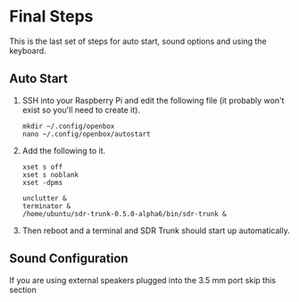 # Final Steps

This is the last set of steps for auto start, sound options and using the keyboard.

## Auto Start

1. SSH into your Raspberry Pi and edit the following file (it probably won't exist so you'll need to create it).

       mkdir ~/.config/openbox
       nano ~/.config/openbox/autostart
       
2. Add the following to it.

       xset s off
       xset s noblank
       xset -dpms

       unclutter &
       terminator &
       /home/ubuntu/sdr-trunk-0.5.0-alpha6/bin/sdr-trunk &

3. Then reboot and a terminal and SDR Trunk should start up automatically.

## Sound Configuration

If you are using external speakers plugged into the 3.5 mm port skip this section

